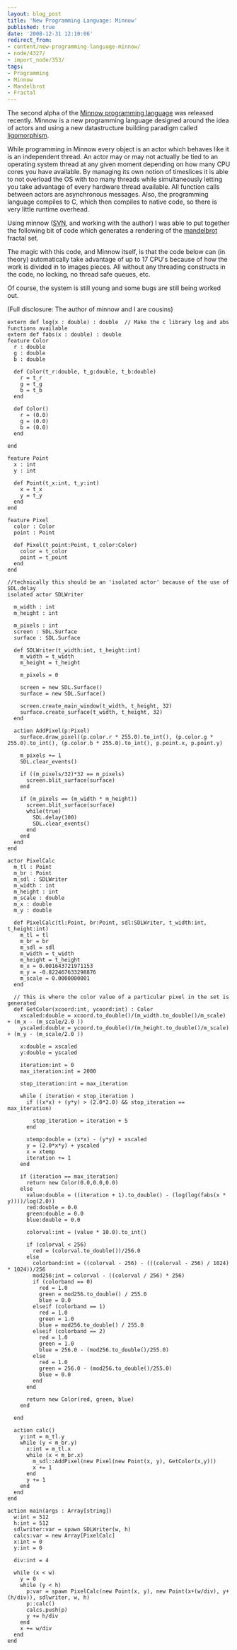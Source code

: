 ```yaml
---
layout: blog_post
title: 'New Programming Language: Minnow'
published: true
date: '2008-12-31 12:10:06'
redirect_from:
- content/new-programming-language-minnow/
- node/4327/
- import_node/353/
tags:
- Programming
- Minnow
- Mandelbrot
- Fractal
---
```

The second alpha of the [Minnow programming language](http://www.minnow-lang.org/) was released recently. Minnow is a new programming language designed around the idea of actors and using a new datastructure building paradigm called [ligomorphism](http://www.minnow-lang.org/docs/doku.php?id=features). 

While programming in Minnow every object is an actor which behaves like it is an independent thread. An actor may or may not actually be tied to an operating system thread at any given moment depending on how many CPU cores you have available. By managing its own notion of timeslices it is able to not overload the OS with too many threads while simultaneously letting you take advantage of every hardware thread available. All function calls between actors are asynchronous messages. Also, the programming language compiles to C, which then compiles to native code, so there is very little runtime overhead. 

Using minnow ([SVN](http://code.google.com/p/minnow-language/source/checkout), and working with the author) I was able to put together the following bit of code which generates a rendering of the [mandelbrot]() fractal set. 

The magic with this code, and Minnow itself, is that the code below can (in theory) automatically take advantage of up to 17 CPU's because of how the work is divided in to images pieces. All without any threading constructs in the code, no locking, no thread safe queues, etc. 

Of course, the system is still young and some bugs are still being worked out. 

(Full disclosure: The author of minnow and I are cousins) 

```
extern def log(x : double) : double  // Make the c library log and abs functions available
extern def fabs(x : double) : double
feature Color
  r : double
  g : double
  b : double

  def Color(t_r:double, t_g:double, t_b:double)
    r = t_r
    g = t_g
    b = t_b
  end

  def Color()
    r = (0.0)
    g = (0.0)
    b = (0.0)
  end

end

feature Point
  x : int
  y : int

  def Point(t_x:int, t_y:int)
    x = t_x
    y = t_y
  end
end

feature Pixel
  color : Color
  point : Point

  def Pixel(t_point:Point, t_color:Color)
    color = t_color
    point = t_point
  end
end

//technically this should be an 'isolated actor' because of the use of SDL.delay
isolated actor SDLWriter

  m_width : int
  m_height : int

  m_pixels : int
  screen : SDL.Surface
  surface : SDL.Surface

  def SDLWriter(t_width:int, t_height:int)
    m_width = t_width
    m_height = t_height

    m_pixels = 0

    screen = new SDL.Surface()
    surface = new SDL.Surface()

    screen.create_main_window(t_width, t_height, 32)
    surface.create_surface(t_width, t_height, 32)
  end

  action AddPixel(p:Pixel)
    surface.draw_pixel((p.color.r * 255.0).to_int(), (p.color.g * 255.0).to_int(), (p.color.b * 255.0).to_int(), p.point.x, p.point.y)

    m_pixels += 1
    SDL.clear_events()

    if ((m_pixels/32)*32 == m_pixels)
      screen.blit_surface(surface)
    end

    if (m_pixels == (m_width * m_height))
      screen.blit_surface(surface)
      while(true)
        SDL.delay(100)
        SDL.clear_events()
      end
    end
  end
end

actor PixelCalc
  m_tl : Point
  m_br : Point
  m_sdl : SDLWriter
  m_width : int
  m_height : int
  m_scale : double
  m_x : double
  m_y : double

  def PixelCalc(tl:Point, br:Point, sdl:SDLWriter, t_width:int, t_height:int)
    m_tl = tl
    m_br = br
    m_sdl = sdl
    m_width = t_width
    m_height = t_height
    m_x = 0.001643721971153
    m_y = -0.822467633298876
    m_scale = 0.0000000001 
  end

  // This is where the color value of a particular pixel in the set is generated
  def GetColor(xcoord:int, ycoord:int) : Color
    xscaled:double = xcoord.to_double()/(m_width.to_double()/m_scale) + (m_x - (m_scale/2.0 ))
    yscaled:double = ycoord.to_double()/(m_height.to_double()/m_scale) + (m_y - (m_scale/2.0 ))

    x:double = xscaled
    y:double = yscaled

    iteration:int = 0
    max_iteration:int = 2000

    stop_iteration:int = max_iteration

    while ( iteration < stop_iteration )
      if ((x*x) + (y*y) > (2.0*2.0) && stop_iteration == max_iteration)

        stop_iteration = iteration + 5
      end

      xtemp:double = (x*x) - (y*y) + xscaled
      y = (2.0*x*y) + yscaled
      x = xtemp
      iteration += 1
    end

    if (iteration == max_iteration)
      return new Color(0.0,0.0,0.0)
    else
      value:double = ((iteration + 1).to_double() - (log(log(fabs(x * y))))/log(2.0)) 
      red:double = 0.0
      green:double = 0.0
      blue:double = 0.0

      colorval:int = (value * 10.0).to_int()

      if (colorval < 256)
        red = (colorval.to_double())/256.0
      else
        colorband:int = ((colorval - 256) - (((colorval - 256) / 1024) * 1024))/256
        mod256:int = colorval - ((colorval / 256) * 256)
        if (colorband == 0)
          red = 1.0
          green = mod256.to_double() / 255.0
          blue = 0.0
        elseif (colorband == 1)
          red = 1.0
          green = 1.0
          blue = mod256.to_double() / 255.0
        elseif (colorband == 2)
          red = 1.0
          green = 1.0
          blue = 256.0 - (mod256.to_double()/255.0)
        else 
          red = 1.0
          green = 256.0 - (mod256.to_double()/255.0)
          blue = 0.0
        end
      end

      return new Color(red, green, blue)
    end

  end

  action calc()
    y:int = m_tl.y
    while (y < m_br.y)
      x:int = m_tl.x
      while (x < m_br.x)
        m_sdl::AddPixel(new Pixel(new Point(x, y), GetColor(x,y)))
        x += 1
      end
      y += 1
    end
  end
end

action main(args : Array[string])
  w:int = 512
  h:int = 512
  sdlwriter:var = spawn SDLWriter(w, h)
  calcs:var = new Array[PixelCalc]
  x:int = 0
  y:int = 0

  div:int = 4

  while (x < w)
    y = 0
    while (y < h)
      p:var = spawn PixelCalc(new Point(x, y), new Point(x+(w/div), y+(h/div)), sdlwriter, w, h)
      p::calc()
      calcs.push(p)
      y += h/div
    end
    x += w/div
  end
end
```

